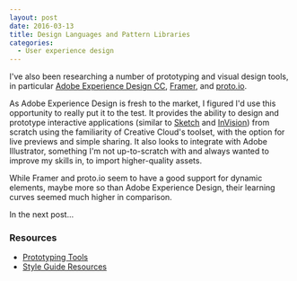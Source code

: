 ```yaml
---
layout: post
date: 2016-03-13
title: Design Languages and Pattern Libraries
categories:
  - User experience design
---
```


I've also been researching a number of prototyping and visual design tools, in particular <a href="http://www.adobe.com/ie/products/experience-design.html" target="_blank">Adobe Experience Design CC</a>, <a href="http://framerjs.com/" target="_blank">Framer</a>, and <a href="https://proto.io/" target="_blank">proto.io</a>.

As Adobe Experience Design is fresh to the market, I figured I'd use this opportunity to really put it to the test. It provides the ability to design and prototype interactive applications (similar to <a href="http://bohemiancoding.com/sketch/" target="_blank">Sketch</a> and <a href="http://www.invisionapp.com/" target="_blank">InVision</a>) from scratch using the familiarity of Creative Cloud's toolset, with the option for live previews and simple sharing. It also looks to integrate with Adobe Illustrator, something I'm not up-to-scratch with and always wanted to improve my skills in, to import higher-quality assets.

While Framer and proto.io seem to have a good support for dynamic elements, maybe more so than Adobe Experience Design, their learning curves seemed much higher in comparison.

In the next post...

### Resources

- <a href="http://www.cooper.com/prototyping-tools" target="_blank">Prototyping Tools</a>
- <a href="http://styleguides.io/" target="_blank">Style Guide Resources</a>
